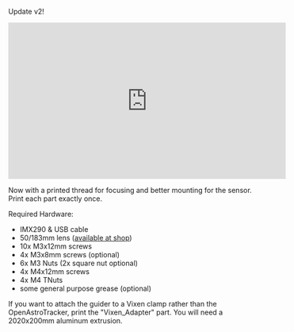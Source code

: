 Update v2!

<iframe width="560" height="315" src="https://www.youtube.com/embed/RBGeC_PBswA" title="YouTube video player" frameborder="0" allow="accelerometer; autoplay; clipboard-write; encrypted-media; gyroscope; picture-in-picture" allowfullscreen></iframe>

Now with a printed thread for focusing and better mounting for the sensor. Print each part exactly once.

Required Hardware:
- IMX290 & USB cable
- 50/183mm lens ([available at shop](https://shop.openastrotech.com/products/openastroguider-hardware-only))
- 10x M3x12mm screws
- 4x M3x8mm screws (optional) 
- 6x M3 Nuts (2x square nut optional) 
- 4x M4x12mm screws
- 4x M4 TNuts
- some general purpose grease (optional) 

If you want to attach the guider to a Vixen clamp rather than the OpenAstroTracker, print the "Vixen_Adapter" part. You will need a 2020x200mm aluminum extrusion. 